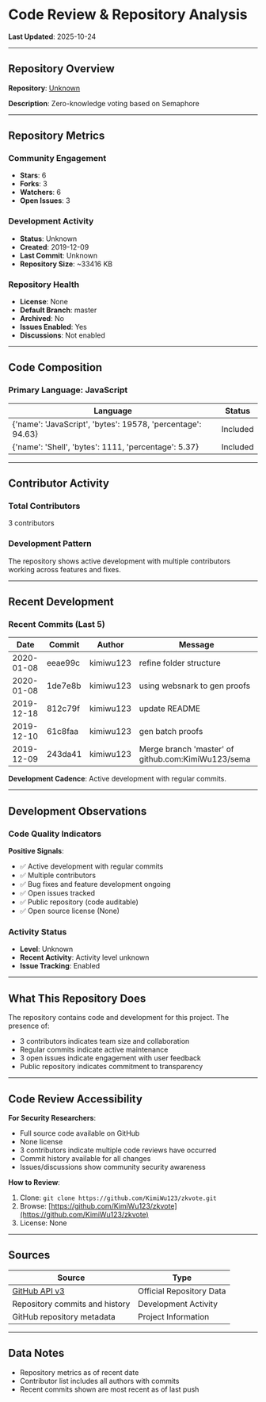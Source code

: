 # Code Review & Repository Analysis

**Last Updated**: 2025-10-24

---

## Repository Overview

**Repository**: [Unknown](https://github.com/KimiWu123/zkvote)

**Description**: Zero-knowledge voting based on Semaphore

---

## Repository Metrics

### Community Engagement
- **Stars**: 6
- **Forks**: 3
- **Watchers**: 6
- **Open Issues**: 3

### Development Activity
- **Status**: Unknown
- **Created**: 2019-12-09
- **Last Commit**: Unknown
- **Repository Size**: ~33416 KB

### Repository Health
- **License**: None
- **Default Branch**: master
- **Archived**: No
- **Issues Enabled**: Yes
- **Discussions**: Not enabled

---

## Code Composition

### Primary Language: JavaScript

| Language | Status |
|----------|--------|
| {'name': 'JavaScript', 'bytes': 19578, 'percentage': 94.63} | Included |
| {'name': 'Shell', 'bytes': 1111, 'percentage': 5.37} | Included |

---

## Contributor Activity

### Total Contributors
3 contributors

### Development Pattern
The repository shows active development with multiple contributors working across features and fixes.

---

## Recent Development

### Recent Commits (Last 5)

| Date | Commit | Author | Message |
|------|--------|--------|---------|
| 2020-01-08 | eeae99c | kimiwu123 | refine folder structure |
| 2020-01-08 | 1de7e8b | kimiwu123 | using websnark to gen proofs |
| 2019-12-18 | 812c79f | kimiwu123 | update README |
| 2019-12-10 | 61c8faa | kimiwu123 | gen batch proofs |
| 2019-12-09 | 243da41 | kimiwu123 | Merge branch 'master' of github.com:KimiWu123/sema |


**Development Cadence**: Active development with regular commits.

---

## Development Observations

### Code Quality Indicators

**Positive Signals**:
- ✅ Active development with regular commits
- ✅ Multiple contributors
- ✅ Bug fixes and feature development ongoing
- ✅ Open issues tracked
- ✅ Public repository (code auditable)
- ✅ Open source license (None)

### Activity Status
- **Level**: Unknown
- **Recent Activity**: Activity level unknown
- **Issue Tracking**: Enabled

---

## What This Repository Does

The repository contains code and development for this project. The presence of:
- 3 contributors indicates team size and collaboration
- Regular commits indicate active maintenance
- 3 open issues indicate engagement with user feedback
- Public repository indicates commitment to transparency

---

## Code Review Accessibility

**For Security Researchers**:
- Full source code available on GitHub
- None license
- 3 contributors indicate multiple code reviews have occurred
- Commit history available for all changes
- Issues/discussions show community security awareness

**How to Review**:
1. Clone: `git clone https://github.com/KimiWu123/zkvote.git`
2. Browse: [https://github.com/KimiWu123/zkvote](https://github.com/KimiWu123/zkvote)
3. License: None

---

## Sources

| Source | Type |
|--------|------|
| [GitHub API v3](https://github.com/KimiWu123/zkvote) | Official Repository Data |
| Repository commits and history | Development Activity |
| GitHub repository metadata | Project Information |

---

## Data Notes

- Repository metrics as of recent date
- Contributor list includes all authors with commits
- Recent commits shown are most recent as of last push
